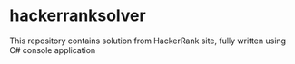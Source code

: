 # hackerranksolver
This repository contains solution from HackerRank site, fully written using C# console application
